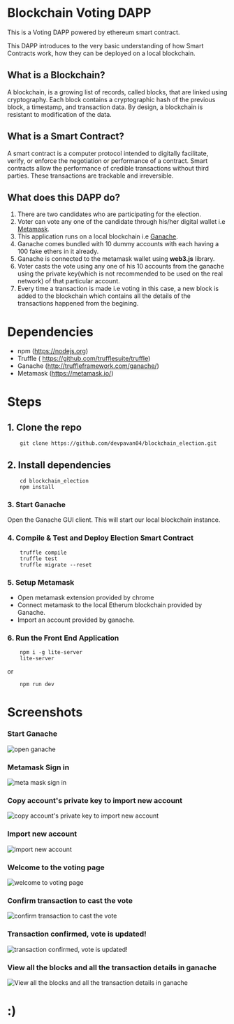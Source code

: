 # Blockchain Voting DAPP
This is a Voting DAPP powered by ethereum smart contract.

This DAPP introduces to the very basic understanding of how Smart Contracts work, how they can be deployed on a local blockchain.

## What is a Blockchain?
A blockchain, is a growing list of records, called blocks, that are linked using cryptography. Each block contains a cryptographic hash of the previous block, a timestamp, and transaction data. By design, a blockchain is resistant to modification of the data. 

## What is a Smart Contract?
A smart contract is a computer protocol intended to digitally facilitate, verify, or enforce the negotiation or performance of a contract. Smart contracts allow the performance of credible transactions without third parties. These transactions are trackable and irreversible. 

## What does this DAPP do?
1. There are two candidates who are participating for the election.
2. Voter can vote any one of the candidate through his/her digital wallet i.e [Metamask](https://metamask.io).
3. This application runs on a local blockchain i.e [Ganache](https://www.trufflesuite.com/ganache).
4. Ganache comes bundled with 10 dummy accounts with each having a 100 fake ethers in it already.
5. Ganache is connected to the metamask wallet using **web3.js** library.
6. Voter casts the vote using any one of his 10 accounts from the ganache using the private key(which is not recommended to be used on the real network) of that particular account.
7. Every time a transaction is made i.e voting in this case, a new block is added to the blockchain which contains all the details of the transactions happened from the begining.

# Dependencies
* npm (https://nodejs.org)
* Truffle ( https://github.com/trufflesuite/truffle)
* Ganache (http://truffleframework.com/ganache/)
* Metamask (https://metamask.io/)

# Steps

## 1. Clone the repo
```
    git clone https://github.com/devpavan04/blockchain_election.git

```
## 2. Install dependencies
```
    cd blockchain_election
    npm install
```
### 3. Start Ganache
Open the Ganache GUI client. This will start our local blockchain instance. 

### 4. Compile & Test and Deploy Election Smart Contract
```
    truffle compile
    truffle test
    truffle migrate --reset
```

### 5. Setup Metamask
* Open metamask extension provided by chrome
* Connect metamask to the local Etherum blockchain provided by Ganache.
* Import an account provided by ganache.

### 6. Run the Front End Application
```
    npm i -g lite-server
    lite-server
```
or
```
    npm run dev
```

# Screenshots

### Start Ganache
![open ganache](https://github.com/devpavan04/blockchain_election/blob/master/images/Screenshot%20from%202019-09-29%2003-29-36.png?raw=true )

### Metamask Sign in
![meta mask sign in](https://github.com/devpavan04/blockchain_election/blob/master/images/Screenshot%20from%202019-09-29%2003-31-03.png?raw=true)

### Copy account's private key to import new account
![copy account's private key to import new account](https://github.com/devpavan04/blockchain_election/blob/master/images/Screenshot%20from%202019-09-29%2003-31-50.png?raw=true)

### Import new account
![import new account](https://github.com/devpavan04/blockchain_election/blob/master/images/Screenshot%20from%202019-09-29%2003-32-10.png?raw=true)

### Welcome to the voting page
![welcome to voting page](https://github.com/devpavan04/blockchain_election/blob/master/images/Screenshot%20from%202019-09-29%2003-33-08.png?raw=true)

### Confirm transaction to cast the vote
![confirm transaction to cast the vote](https://github.com/devpavan04/blockchain_election/blob/master/images/Screenshot%20from%202019-09-29%2003-33-29.png?raw=true)

### Transaction confirmed, vote is updated!
![transaction confirmed, vote is updated!](https://github.com/devpavan04/blockchain_election/blob/master/images/Screenshot%20from%202019-09-29%2003-33-37.png?raw=true)

### View all the blocks and all the transaction details in ganache
![View all the blocks and all the transaction details in ganache](https://github.com/devpavan04/blockchain_election/blob/master/images/Screenshot%20from%202019-09-29%2003-34-36.png?raw=true)

# :)